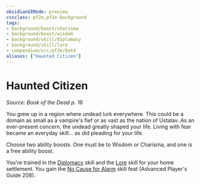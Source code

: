 ```yaml
---
obsidianUIMode: preview
cssclass: pf2e,pf2e-background
tags:
- background/boost/charisma
- background/boost/wisdom
- background/skill/diplomacy
- background/skill/lore
- compendium/src/pf2e/botd
aliases: ["Haunted Citizen"]
---
```

# Haunted Citizen
*Source: Book of the Dead p. 16*  

You grew up in a region where undead lurk everywhere. This could be a domain as small as a vampire's fief or as vast as the nation of Ustalav. As an ever-present concern, the undead greatly shaped your life. Living with fear became an everyday skill... as did pleading for your life.

Choose two ability boosts. One must be to Wisdom or Charisma, and one is a free ability boost.

You're trained in the [Diplomacy](compendium/skills.md#Diplomacy) skill and the [Lore](compendium/skills.md#Lore) skill for your home settlement. You gain the [No Cause for Alarm](compendium/feats/no-cause-for-alarm-apg.md) skill feat (Advanced Player's Guide 208).